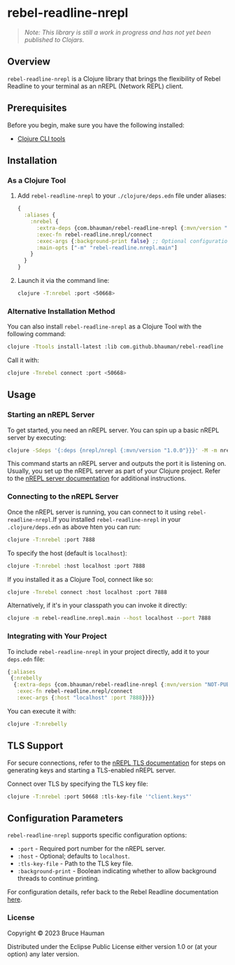 # rebel-readline-nrepl

> *Note: This library is still a work in progress and has not yet been published to Clojars.*

## Overview

`rebel-readline-nrepl` is a Clojure library that brings the flexibility of Rebel Readline to your terminal as an nREPL (Network REPL) client.

## Prerequisites

Before you begin, make sure you have the following installed:

- [Clojure CLI tools](https://clojure.org/guides/install_clojure)

## Installation

### As a Clojure Tool

1. Add `rebel-readline-nrepl` to your `./clojure/deps.edn` file under aliases:

    ```clojure
    {
      :aliases {
        :nrebel {
          :extra-deps {com.bhauman/rebel-readline-nrepl {:mvn/version "0.1.5-SNAPSHOT"}}
          :exec-fn rebel-readline.nrepl/connect
          :exec-args {:background-print false} ;; Optional configuration parameters
          :main-opts ["-m" "rebel-readline.nrepl.main"]
        }
      }
    }
    ```

2. Launch it via the command line:

    ```bash
    clojure -T:nrebel :port <50668> 
    ```

### Alternative Installation Method

You can also install `rebel-readline-nrepl` as a Clojure Tool with the following command:

```bash
clojure -Ttools install-latest :lib com.github.bhauman/rebel-readline :coord '{:deps/root "rebel-readline-nrepl"}' :as nrebel
```

Call it with:

```bash
clojure -Tnrebel connect :port <50668>
```

## Usage

### Starting an nREPL Server

To get started, you need an nREPL server. You can spin up a basic nREPL server by executing:

```bash
clojure -Sdeps '{:deps {nrepl/nrepl {:mvn/version "1.0.0"}}}' -M -m nrepl.cmdline --port 7888
```

This command starts an nREPL server and outputs the port it is listening on. Usually, you set up the nREPL server as part of your Clojure project. Refer to the [nREPL server documentation](https://nrepl.org/nrepl/1.3/usage/server.html) for additional instructions.

### Connecting to the nREPL Server

Once the nREPL server is running, you can connect to it using
`rebel-readline-nrepl`.If you installed `rebel-readline-nrepl` in your
`.clojure/deps.edn` as above hten you can run:

```bash
clojure -T:nrebel :port 7888
```

To specify the host (default is `localhost`):

```bash
clojure -T:nrebel :host localhost :port 7888
```

If you installed it as a Clojure Tool, connect like so:

```bash
clojure -Tnrebel connect :host localhost :port 7888
```

Alternatively, if it's in your classpath you can invoke it directly:

```bash
clojure -m rebel-readline.nrepl.main --host localhost --port 7888
```

### Integrating with Your Project

To include `rebel-readline-nrepl` in your project directly, add it to your `deps.edn` file:

```clojure
{:aliases
 {:nrebelly
  {:extra-deps {com.bhauman/rebel-readline-nrepl {:mvn/version "NOT-PUBLISHED-YET"}}
   :exec-fn rebel-readline.nrepl/connect
   :exec-args {:host "localhost" :port 7888}}}}
```

You can execute it with:

```bash
clojure -T:nrebelly
```

## TLS Support

For secure connections, refer to the [nREPL TLS documentation](https://nrepl.org/nrepl/1.3/usage/tls.html) for steps on generating keys and starting a TLS-enabled nREPL server.

Connect over TLS by specifying the TLS key file:

```bash
clojure -T:nrebel :port 50668 :tls-key-file '"client.keys"'
```

## Configuration Parameters

`rebel-readline-nrepl` supports specific configuration options:

- `:port` - Required port number for the nREPL server.
- `:host` - Optional; defaults to `localhost`.
- `:tls-key-file` - Path to the TLS key file.
- `:background-print` - Boolean indicating whether to allow background threads to continue printing.

For  configuration details, refer back to the Rebel Readline documentation [here](../README.md#config-parameters).

### License

Copyright © 2023 Bruce Hauman

Distributed under the Eclipse Public License either version 1.0 or (at your option) any later version.
